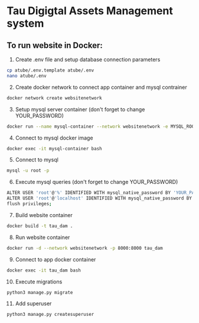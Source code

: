 # Tau Digigtal Assets Management system

## To run website in Docker:
1. Create .env file and setup database connection parameters
```bash
cp atube/.env.template atube/.env
nano atube/.env
```

2. Create docker network to connect app container and mysql contrainer
```bash
docker network create websitenetwork
```

3. Setup mysql server container (don't forget to change YOUR_PASSWORD)
```bash
docker run --name mysql-container --network websitenetwork -e MYSQL_ROOT_PASSWORD=YOUR_PASSWORD -e MYSQL_DATABASE=tau_dam -d mysql:latest
```

4. Connect to mysql docker image
```bash
docker exec -it mysql-container bash
```

5. Connect to mysql
```bash
mysql -u root -p
```

6. Execute mysql queries (don't forget to change YOUR_PASSWORD)
```bash
ALTER USER 'root'@'%' IDENTIFIED WITH mysql_native_password BY 'YOUR_PASSWORD';
ALTER USER 'root'@'localhost' IDENTIFIED WITH mysql_native_password BY 'YOUR_PASSWORD';
flush privileges;
```

7. Build website container
```bash
docker build -t tau_dam .
```

8. Run website container
```bash
docker run -d --network websitenetwork -p 8000:8000 tau_dam
```

9. Connect to app docker container
```bash
docker exec -it tau_dam bash
```

10. Execute migrations
```bash
python3 manage.py migrate
```

11. Add superuser
```bash
python3 manage.py createsuperuser
```
